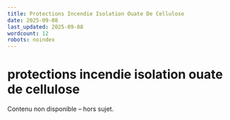 ```yaml
---
title: Protections Incendie Isolation Ouate De Cellulose
date: 2025-09-08
last_updated: 2025-09-08
wordcount: 12
robots: noindex
---
```


# protections incendie isolation ouate de cellulose

Contenu non disponible – hors sujet.